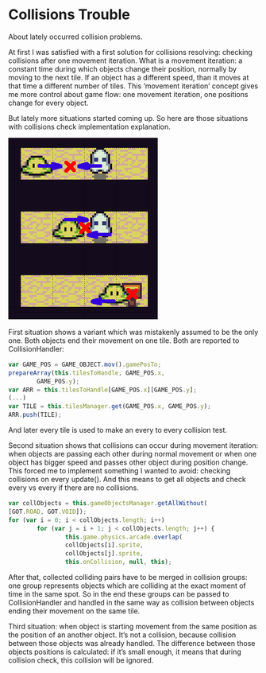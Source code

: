 # Collisions Trouble

About lately occurred collision problems.

At first I was satisfied with a first solution for collisions resolving: checking collisions after one movement iteration. What is a movement iteration: a constant time during which objects change their position, normally by moving to the next tile. If an object has a different speed, than it moves at that time a different number of tiles. This ‘movement iteration’ concept gives me more control about game flow: one movement iteration, one positions change for every object.

But lately more situations started coming up. So here are those situations with collisions check implementation explanation. 

<img src="./collision.png">

First situation shows a variant which was mistakenly assumed to be the only one. Both objects end their movement on one tile. Both are reported to CollisionHandler: 

```js
var GAME_POS = GAME_OBJECT.mov().gamePosTo;
prepareArray(this.tilesToHandle, GAME_POS.x,
        GAME_POS.y);
var ARR = this.tilesToHandle[GAME_POS.x][GAME_POS.y];
(...)
var TILE = this.tilesManager.get(GAME_POS.x, GAME_POS.y);
ARR.push(TILE);
```

 And later every tile is used to make an every to every collision test.

Second situation shows that collisions can occur during movement iteration: when objects are passing each other during normal movement or when one object has bigger speed and passes other object during position change. This forced me to implement something I wanted to avoid: checking collisions on every update(). And this means to get all objects and check every vs every if there are no collisions. 

```js
var collObjects = this.gameObjectsManager.getAllWithout(
[GOT.ROAD, GOT.VOID]);
for (var i = 0; i < collObjects.length; i++)
        for (var j = i + 1; j < collObjects.length; j++) {
                this.game.physics.arcade.overlap(
                collObjects[i].sprite,
                collObjects[j].sprite,
                this.onCollision, null, this);
```

 After that, collected colliding pairs have to be merged in collision groups: one group represents objects which are colliding at the exact moment of time in the same spot. So in the end these groups can be passed to CollisionHandler and handled in the same way as collision between objects ending their movement on the same tile.

Third situation: when object is starting movement from the same position as the position of an another object. It’s not a collision, because collision between those objects was already handled. The difference between those objects positions is calculated: if it’s small enough, it means that during collision check, this collision will be ignored. 
